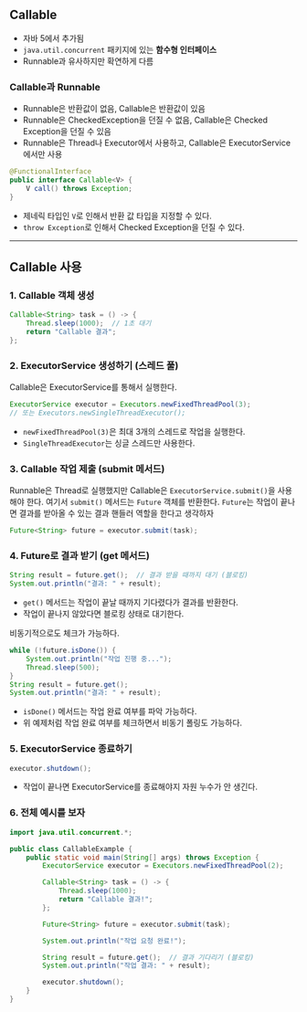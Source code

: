 ## Callable

- 자바 5에서 추가됨
- `java.util.concurrent` 패키지에 있는 **함수형 인터페이스**
- Runnable과 유사하지만 확연하게 다름

### Callable과 Runnable

- Runnable은 반환값이 없음, Callable은 반환값이 있음
- Runnable은 CheckedException을 던질 수 없음, Callable은 Checked Exception을 던질 수 있음
- Runnable은 Thread나 Executor에서 사용하고, Callable은 ExecutorService에서만 사용

```java
@FunctionalInterface
public interface Callable<V> {
    V call() throws Exception;
}
```
- 제네릭 타입인 `V`로 인해서 반환 값 타입을 지정할 수 있다.
- `throw Exception`로 인해서 Checked Exception을 던질 수 있다.

---

## Callable 사용

### 1. Callable 객체 생성
```java
Callable<String> task = () -> {
    Thread.sleep(1000);  // 1초 대기
    return "Callable 결과";
};
```

### 2. ExecutorService 생성하기 (스레드 풀)
Callable은 ExecutorService를 통해서 실행한다.

```java
ExecutorService executor = Executors.newFixedThreadPool(3);
// 또는 Executors.newSingleThreadExecutor();
```
- `newFixedThreadPool(3)`은 최대 3개의 스레드로 작업을 실행한다.
- `SingleThreadExecutor`는 싱글 스레드만 사용한다.

### 3. Callable 작업 제출 (submit 메서드)
Runnable은 Thread로 실행했지만 Callable은 `ExecutorService.submit()`을 사용해야 한다.
여기서 `submit()` 메서드는 `Future` 객체를 반환한다.
`Future`는 작업이 끝나면 결과를 받아올 수 있는 결과 핸들러 역할을 한다고 생각하자

```java
Future<String> future = executor.submit(task);
```

### 4. Future로 결과 받기 (get 메서드)

```java
String result = future.get();  // 결과 받을 때까지 대기 (블로킹)
System.out.println("결과: " + result);
```

- `get()` 메서드는 작업이 끝날 때까지 기다렸다가 결과를 반환한다.
- 작업이 끝나지 않았다면 블로킹 상태로 대기한다.

비동기적으로도 체크가 가능하다.

```java
while (!future.isDone()) {
    System.out.println("작업 진행 중...");
    Thread.sleep(500);
}
String result = future.get();
System.out.println("결과: " + result);
```
- `isDone()` 메서드는 작업 완료 여부를 파악 가능하다.
- 위 예제처럼 작업 완료 여부를 체크하면서 비동기 폴링도 가능하다.

### 5. ExecutorService 종료하기

```java
executor.shutdown();
```
- 작업이 끝나면 ExecutorService를 종료해야지 자원 누수가 안 생긴다.

### 6. 전체 예시를 보자

```java
import java.util.concurrent.*;

public class CallableExample {
    public static void main(String[] args) throws Exception {
        ExecutorService executor = Executors.newFixedThreadPool(2);

        Callable<String> task = () -> {
            Thread.sleep(1000);
            return "Callable 결과!";
        };

        Future<String> future = executor.submit(task);

        System.out.println("작업 요청 완료!");

        String result = future.get();  // 결과 기다리기 (블로킹)
        System.out.println("작업 결과: " + result);

        executor.shutdown();
    }
}
```